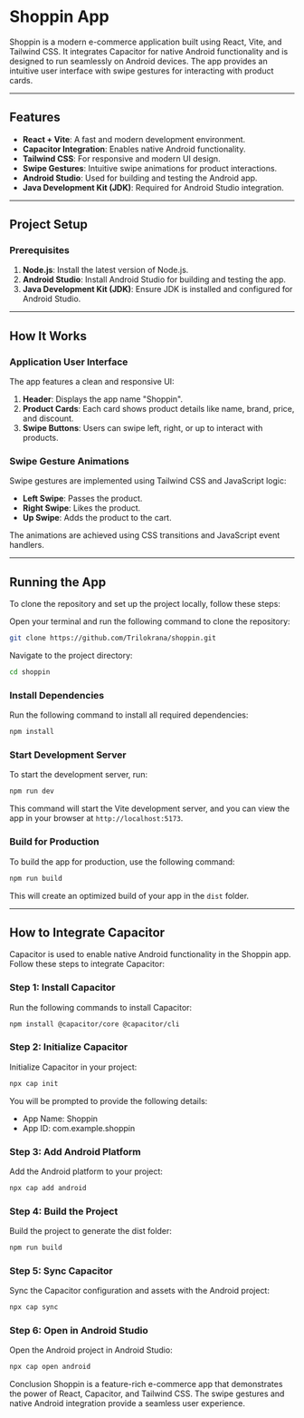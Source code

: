 # Shoppin App

Shoppin is a modern e-commerce application built using React, Vite, and Tailwind CSS. It integrates Capacitor for native Android functionality and is designed to run seamlessly on Android devices. The app provides an intuitive user interface with swipe gestures for interacting with product cards.

---

## Features

- **React + Vite**: A fast and modern development environment.
- **Capacitor Integration**: Enables native Android functionality.
- **Tailwind CSS**: For responsive and modern UI design.
- **Swipe Gestures**: Intuitive swipe animations for product interactions.
- **Android Studio**: Used for building and testing the Android app.
- **Java Development Kit (JDK)**: Required for Android Studio integration.

---

## Project Setup

### Prerequisites

1. **Node.js**: Install the latest version of Node.js.
2. **Android Studio**: Install Android Studio for building and testing the app.
3. **Java Development Kit (JDK)**: Ensure JDK is installed and configured for Android Studio.

---

## How It Works

### Application User Interface

The app features a clean and responsive UI:

1. **Header**: Displays the app name "Shoppin".
2. **Product Cards**: Each card shows product details like name, brand, price, and discount.
3. **Swipe Buttons**: Users can swipe left, right, or up to interact with products.

### Swipe Gesture Animations

Swipe gestures are implemented using Tailwind CSS and JavaScript logic:

- **Left Swipe**: Passes the product.
- **Right Swipe**: Likes the product.
- **Up Swipe**: Adds the product to the cart.

The animations are achieved using CSS transitions and JavaScript event handlers.

---

## Running the App

To clone the repository and set up the project locally, follow these steps:

Open your terminal and run the following command to clone the repository:

```bash
git clone https://github.com/Trilokrana/shoppin.git
```

Navigate to the project directory:

```bash
cd shoppin
```

### Install Dependencies

Run the following command to install all required dependencies:

```bash
npm install
```

### Start Development Server

To start the development server, run:

```bash
npm run dev
```

This command will start the Vite development server, and you can view the app in your browser at `http://localhost:5173`.

### Build for Production

To build the app for production, use the following command:

```bash
npm run build
```

This will create an optimized build of your app in the `dist` folder.

---

## How to Integrate Capacitor

Capacitor is used to enable native Android functionality in the Shoppin app. Follow these steps to integrate Capacitor:

### Step 1: Install Capacitor

Run the following commands to install Capacitor:

```bash
npm install @capacitor/core @capacitor/cli
```

### Step 2: Initialize Capacitor

Initialize Capacitor in your project:

```bash
npx cap init
```

You will be prompted to provide the following details:

- App Name: Shoppin
- App ID: com.example.shoppin

### Step 3: Add Android Platform

Add the Android platform to your project:

```bash
npx cap add android
```

### Step 4: Build the Project

Build the project to generate the dist folder:

```bash
npm run build
```

### Step 5: Sync Capacitor

Sync the Capacitor configuration and assets with the Android project:

```bash
npx cap sync
```

### Step 6: Open in Android Studio

Open the Android project in Android Studio:

```bash
npx cap open android
```

Conclusion
Shoppin is a feature-rich e-commerce app that demonstrates the power of React, Capacitor, and Tailwind CSS. The swipe gestures and native Android integration provide a seamless user experience.
